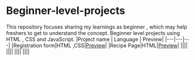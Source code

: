 # Beginner-level-projects
This repository focuses sharing my learnings as beginner , which may help freshers to get to understand the concept.
Beginner level projects using HTML , CSS and JavaScript.
|Project name | Language | Preview|
|---|---|---|
|Registration form|HTML ,CSS|[Preview](https://raw.githack.com/Mehfila-Parkkulthil/Beginner-level-projects/refs/heads/main/Registration%20Form/index.html)|
|Recipe Page|HTML|[Preview](https://raw.githack.com/Mehfila-Parkkulthil/Beginner-level-projects/refs/heads/main/Recipe%20page%20-1/index.html)|
||||
||||
||||
||||
